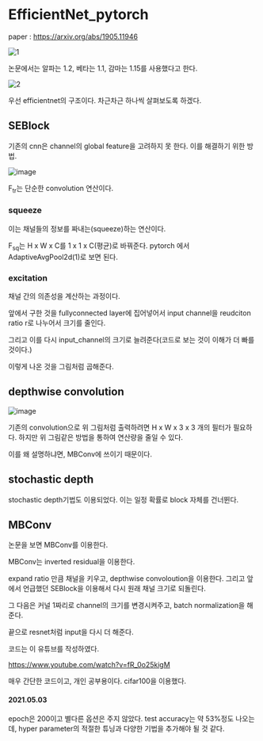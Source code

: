 # EfficientNet_pytorch

paper : https://arxiv.org/abs/1905.11946 


![1](https://user-images.githubusercontent.com/13817715/116502051-747d0d00-a8ed-11eb-8409-80214b6ded46.PNG)


논문에서는 알파는 1.2, 베타는 1.1, 감마는 1.15를 사용했다고 한다.

![2](https://user-images.githubusercontent.com/13817715/116502025-60391000-a8ed-11eb-84f2-d696c65991cf.PNG)

우선 efficientnet의 구조이다. 차근차근 하나씩 살펴보도록 하겠다.


## SEBlock

기존의 cnn은 channel의 global feature을 고려하지 못 한다. 이를 해결하기 위한 방법.

![image](https://user-images.githubusercontent.com/13817715/116505396-c32ea500-a8f5-11eb-909e-b77be81bb25b.png)

F<sub>tr</sub>는 단순한 convolution 연산이다.

### squeeze

이는 채널들의 정보를 짜내는(squeeze)하는 연산이다.

F<sub>sq</sub>는 H x W x C를 1 x 1 x C(평균)로 바꿔준다. pytorch 에서 AdaptiveAvgPool2d(1)로 보면 된다.

### excitation

채널 간의 의존성을 계산하는 과정이다.

앞에서 구한 것을 fullyconnected layer에 집어넣어서 input channel을 reudciton ratio r로  나누어서 크기를 줄인다.

그리고 이를 다시 input_channel의 크기로 늘려준다(코드로 보는 것이 이해가 더 빠를 것이다.)

이렇게 나온 것을 그림처럼 곱해준다.



## depthwise convolution

![image](https://user-images.githubusercontent.com/13817715/116570951-9d30f100-a945-11eb-960f-55046fe2f127.png)

기존의 convolution으로 위 그림처럼 출력하려면 H x W x 3 x 3 개의 필터가 필요하다. 하지만 위 그림같은 방법을 통하여 연산량을 줄일 수 있다.

이를 왜 설명하냐면, MBConv에 쓰이기 때문이다.



## stochastic depth


stochastic depth기법도 이용되었다. 이는 일정 확률로 block 자체를 건너뛴다.


## MBConv


논문을 보면 MBConv를 이용한다.

MBConv는 inverted residual을 이용한다.

expand ratio 만큼 채널을 키우고, depthwise convoloution을 이용한다. 그리고 앞에서 언급했던 SEBlock을 이용해서 다시 원래 채널 크기로 되돌린다.

그 다음은 커널 1짜리로 channel의 크기를 변경시켜주고, batch normalization을 해준다.

끝으로 resnet처럼 input을 다시 더 해준다.



코드는 이 유튜브를  작성하였다. 

https://www.youtube.com/watch?v=fR_0o25kigM

매우 간단한 코드이고, 개인 공부용이다. cifar100을 이용했다.


#### 2021.05.03
epoch은 200이고 별다른 옵션은 주지 않았다. test accuracy는 약 53%정도 나오는데, hyper parameter의 적절한 튜닝과 다양한 기법을 추가해야 될 것 같다.


